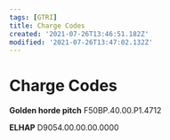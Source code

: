 ```yaml
---
tags: [GTRI]
title: Charge Codes
created: '2021-07-26T13:46:51.182Z'
modified: '2021-07-26T13:47:02.132Z'
---
```


# Charge Codes

**Golden horde pitch**
F50BP.40.00.P1.4712

**ELHAP**
D9054.00.00.00.0000


